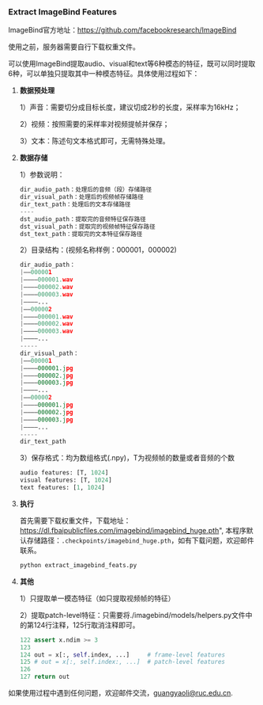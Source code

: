 ### Extract ImageBind Features

ImageBind官方地址：https://github.com/facebookresearch/ImageBind

使用之前，服务器需要自行下载权重文件。

可以使用ImageBind提取audio、visual和text等6种模态的特征，既可以同时提取6种，可以单独只提取其中一种模态特征。具体使用过程如下：

1. **数据预处理**

   1）声音：需要切分成目标长度，建议切成2秒的长度，采样率为16kHz；

   2）视频：按照需要的采样率对视频提帧并保存；

   3）文本：陈述句文本格式即可，无需特殊处理。

2. **数据存储**

   1）参数说明：

   ```python
   dir_audio_path：处理后的音频（段）存储路径
   dir_visual_path：处理后的视频帧存储路径
   dir_text_path：处理后的文本存储路径
   ----
   dst_audio_path：提取完的音频特征保存路径
   dst_visual_path：提取完的视频帧特征保存路径
   dst_text_path：提取完的文本特征保存路径
   ```

   2）目录结构：(视频名称样例：000001，000002)

   ```python
   dir_audio_path：
   |——000001
   |————000001.wav
   |————000002.wav
   |————000003.wav
   |————...
   |——000002
   |————000001.wav
   |————000002.wav
   |————000003.wav
   |————...
   -----
   dir_visual_path：
   |——000001
   |————000001.jpg
   |————000002.jpg
   |————000003.jpg
   |————...
   |——000002
   |————000001.jpg
   |————000002.jpg
   |————000003.jpg
   |————...
   -----
   dir_text_path
   ```

   3）保存格式：均为数组格式(.npy)，T为视频帧的数量或者音频的个数

   ```python
   audio features: [T, 1024]
   visual features: [T, 1024]
   text features: [1, 1024]
   ```

3. **执行**

   首先需要下载权重文件，下载地址：https://dl.fbaipublicfiles.com/imagebind/imagebind_huge.pth",
   本程序默认存储路径：`.checkpoints/imagebind_huge.pth`，如有下载问题，欢迎邮件联系。

   ```python
   python extract_imagebind_feats.py
   ```

4. **其他**

   1）只提取单一模态特征（如只提取视频帧的特征）

   2）提取patch-level特征：只需要将./imagebind/models/helpers.py文件中的第124行注释，125行取消注释即可。

   ```python
   122 assert x.ndim >= 3
   123
   124 out = x[:, self.index, ...]     # frame-level features
   125 # out = x[:, self.index:, ...]  # patch-level features 
   126
   127 return out
   ```



如果使用过程中遇到任何问题，欢迎邮件交流，guangyaoli@ruc.edu.cn.